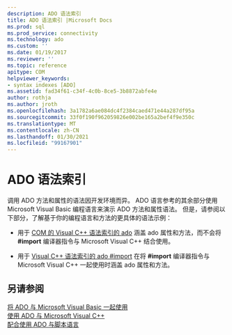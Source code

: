 ```yaml
---
description: ADO 语法索引
title: ADO 语法索引 |Microsoft Docs
ms.prod: sql
ms.prod_service: connectivity
ms.technology: ado
ms.custom: ''
ms.date: 01/19/2017
ms.reviewer: ''
ms.topic: reference
apitype: COM
helpviewer_keywords:
- syntax indexes [ADO]
ms.assetid: fad34f61-c34f-4c0b-8ce5-3b8872abfe4e
author: rothja
ms.author: jroth
ms.openlocfilehash: 3a1782a6ae084dc4f2384caed471e44a287df95a
ms.sourcegitcommit: 33f0f190f962059826e002be165a2bef4f9e350c
ms.translationtype: MT
ms.contentlocale: zh-CN
ms.lasthandoff: 01/30/2021
ms.locfileid: "99167901"
---
```

# <a name="ado-syntax-indexes"></a>ADO 语法索引
调用 ADO 方法和属性的语法因开发环境而异。 ADO 语言参考的其余部分使用 Microsoft Visual Basic 编程语言来演示 ADO 方法和属性语法。 但是，请参阅以下部分，了解基于你的编程语言和方法的更具体的语法示例：  
  
-   用于 [COM 的 Visual C++ 语法索引的 ado](./ado-for-visual-c-syntax-index-for-com.md) 涵盖 ado 属性和方法，而不会将 **#import** 编译器指令与 Microsoft Visual C++ 结合使用。  
  
-   用于 [Visual C++ 语法索引的 ado #import](./ado-for-visual-c-syntax-index-with-sharpimport.md) 在将 **#import** 编译器指令与 Microsoft Visual C++ 一起使用时涵盖 ado 属性和方法。  
  
## <a name="see-also"></a>另请参阅  
 [将 ADO 与 Microsoft Visual Basic 一起使用](../../guide/appendixes/using-ado-with-microsoft-visual-basic.md)   
 [使用 ADO 与 Microsoft Visual C++](../../guide/appendixes/using-ado-with-microsoft-visual-c.md)   
 [配合使用 ADO 与脚本语言](../../guide/appendixes/using-ado-with-scripting-languages.md)